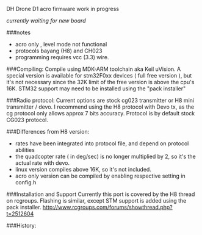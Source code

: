 DH Drone D1 acro firmware
work in progress

_currently waiting for new board_

###notes
* acro only , level mode not functional
* protocols bayang (H8) and CH023
* programming requires vcc (3.3) wire.

###Compiling:
Compile using MDK-ARM toolchain aka Keil uVision. A special version is available for stm32F0xx devices ( full free version ), but it's not necessary since the 32K limit of the free version is above the cpu's 16K. STM32 support may need to be installed using the "pack installer" 

###Radio protocol:
Current options are stock cg023 transmitter or H8 mini transmitter / devo. I recommend using the H8 protocol with Devo tx, as the cg protocol only allows approx 7 bits accuracy. Protocol is by default stock CG023 protocol.


###Differences from H8 version:
 * rates have been integrated into protocol file, and depend on protocol abilities
 * the quadcopter rate ( in deg/sec) is no longer multiplied by 2, so it's the actual rate with devo.
 * linux version compiles above 16K, so it's not included.
 * acro only version can be compiled by enabling respective setting in config.h

###Installation and Support
Currently this port is covered by the H8 thread on rcgroups. Flashing is similar, except STM support is added using the pack installer.
http://www.rcgroups.com/forums/showthread.php?t=2512604

###History:





